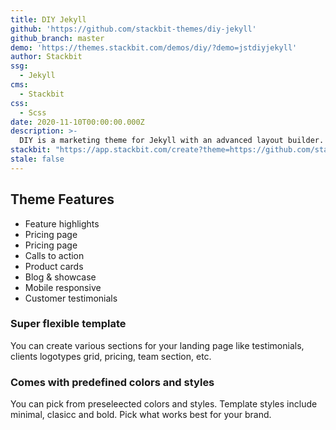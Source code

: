 ```yaml
---
title: DIY Jekyll
github: 'https://github.com/stackbit-themes/diy-jekyll'
github_branch: master
demo: 'https://themes.stackbit.com/demos/diy/?demo=jstdiyjekyll'
author: Stackbit
ssg:
  - Jekyll
cms:
  - Stackbit
css:
  - Scss
date: 2020-11-10T00:00:00.000Z
description: >-
  DIY is a marketing theme for Jekyll with an advanced layout builder.
stackbit: "https://app.stackbit.com/create?theme=https://github.com/stackbit-themes/diy-jekyll"
stale: false
---
```


## Theme Features

- Feature highlights
- Pricing page
- Pricing page
- Calls to action
- Product cards
- Blog & showcase
- Mobile responsive
- Customer testimonials 

### Super flexible template
You can create various sections for your landing page like testimonials, clients logotypes grid, pricing, team section, etc.

### Comes with predefined colors and styles
You can pick from preseleected colors and styles. Template styles include minimal, clasicc and bold. Pick what works best for your brand.
